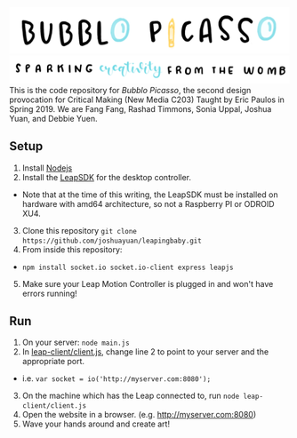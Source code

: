 ![Bubblo Picasso](/web/assets/title.png)
![Sparking creativity from the womb!](/web/assets/tagline.png)
This is the code repository for _Bubblo Picasso_, the second design provocation for Critical Making (New Media C203) Taught by Eric Paulos in Spring 2019.
We are Fang Fang, Rashad Timmons, Sonia Uppal, Joshua Yuan, and Debbie Yuen.

## Setup ##
1. Install [Nodejs](https://nodejs.org/en/download/)
2. Install the [LeapSDK](https://developer.leapmotion.com/sdk/v2) for the desktop controller.
  - Note that at the time of this writing, the LeapSDK must be installed on hardware with amd64 architecture, so not a Raspberry PI or ODROID XU4.
3. Clone this repository ```git clone https://github.com/joshuayuan/leapingbaby.git```
4. From inside this repository:
  - ```npm install socket.io socket.io-client express leapjs```
5. Make sure your Leap Motion Controller is plugged in and won't have errors running!

## Run ##
1. On your server: ```node main.js```
2. In [leap-client/client.js](/leap-client/client.js), change line 2 to point to your server and the appropriate port.
  - i.e. ```var socket = io('http://myserver.com:8080');```
3. On the machine which has the Leap connected to, run ```node leap-client/client.js```
4. Open the website in a browser. (e.g. http://myserver.com:8080)
5. Wave your hands around and create art!
